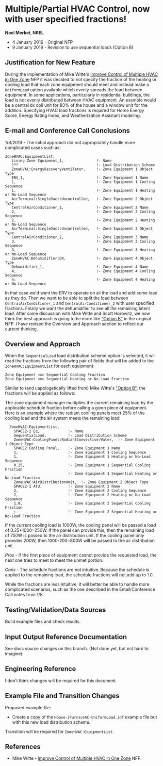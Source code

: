Multiple/Partial HVAC Control, now with user specified fractions!
=================================================================

**Noel Merket, NREL**

 - 4 January 2019 - Original NFP
 - 9 January 2019 - Revision to use sequential loads (Option B)

## Justification for New Feature ##

During the implementation of Mike Witte's [Improve Control of Multiple HVAC in One Zone](https://github.com/NREL/EnergyPlus/blob/8d7fcb46b41e083a30a872f2b9fc23ca65912c2e/design/FY2017/MultiplePartialHVACInOneZone.md) NFP it was decided to not specify the fraction of the heating or cooling load that each zone equipment should meet and instead make a `UniformLoad` option available which evenly spreads the load between equipment. In some applications, particularly in residential buildings, the load is not evenly distributed between HVAC equipment. An example would be a central dx coil unit for 80% of the house and a window unit for the addition. Specifying HVAC load fractions is required for Home Energy Score, Energy Rating Index, and Weatherization Assistant modeling. 

## E-mail and  Conference Call Conclusions ##

1/8/2019 - The initial approach did not appropriately handle more complicated cases such as:

```
ZoneHVAC:EquipmentList,
   Living Zone Equipment_1,               !- Name
   ???                                    !- Load Distribution Scheme
   ZoneHVAC:EnergyRecoveryVentilator,     !- Zone Equipment 1 Object Type
   ERV_1,                                 !- Zone Equipment 1 Name
   1,                                     !- Zone Equipment 1 Cooling Sequence
   1,                                     !- Zone Equipment 1 Heating or No-Load Sequence
   AirTerminal:SingleDuct:Uncontrolled,   !- Zone Equipment 2 Object Type
   CentralAirConditioner_1,               !- Zone Equipment 2 Name
   2,                                     !- Zone Equipment 2 Cooling Sequence
   2,                                     !- Zone Equipment 2 Heating or No-Load Sequence
   AirTerminal:SingleDuct:Uncontrolled,   !- Zone Equipment 3 Object Type
   CentralAirConditioner_2,               !- Zone Equipment 3 Name
   3,                                     !- Zone Equipment 3 Cooling Sequence
   3,                                     !- Zone Equipment 3 Heating or No-Load Sequence
   ZoneHVAC:Dehumidifier:DX,              !- Zone Equipment 4 Object Type
   Dehumidifier_1,                        !- Zone Equipment 4 Name
   4,                                     !- Zone Equipment 4 Cooling Sequence
   4;                                     !- Zone Equipment 4 Heating or No-Load Sequence
```

In that case we'd want the ERV to operate on all the load and add some load as they do. Then we want to be able to split the load between `CentralAirConditioner_1` and `CentralAirConditioner_2` with user specified fractions. Finally we want the dehumidifier to see all the remaining latent load. After some discussion with Mike Witte and Scott Horowitz, we now think the best approach is going to be more like ["Option B"](https://github.com/NREL/EnergyPlus/blob/8d7fcb46b41e083a30a872f2b9fc23ca65912c2e/design/FY2017/MultiplePartialHVACInOneZone.md#option-b---remaining-load) in the original NFP. I have revised the Overview and Approach section to reflect our current thinking. 

## Overview and Approach ##


When the `SequentialLoad` load distribution scheme option is selected, it will read the fractions from the following pair of fields that will be added to the `ZoneHVAC:EquipmentList` for each equipment:

```
Zone Equipment <x> Sequential Cooling Fraction
Zone Equipment <x> Sequential Heating or No-Load Fraction
```

Similar to (and uapologetically lifted from) Mike Witte's ["Option B"](https://github.com/NREL/EnergyPlus/blob/8d7fcb46b41e083a30a872f2b9fc23ca65912c2e/design/FY2017/MultiplePartialHVACInOneZone.md#option-b---remaining-load), the fractions will be applied as follows:

The zone equipment manager multiplies the current remaining load by the applicable schedule fraction before calling a given piece of equipment.  Here is an example where the radiant cooling panels meet 25% of the cooling load and the air system meets the remaining load.

```
  ZoneHVAC:EquipmentList,
    SPACE2-1 Eq,             !- Name
    SequentialLoad,          !- Load Distribution Scheme
    ZoneHVAC:CoolingPanel:RadiantConvective:Water,  !- Zone Equipment 1 Object Type
    SPACE2 Cooling Panel,    !- Zone Equipment 1 Name
    1,                       !- Zone Equipment 1 Cooling Sequence
    1,                       !- Zone Equipment 1 Heating or No-Load Sequence
    0.25,                    !- Zone Equipment 1 Sequential Cooling Fraction
    ,                        !- Zone Equipment 1 Sequential Heating or No-Load Fraction
    ZoneHVAC:AirDistributionUnit,  !- Zone Equipment 2 Object Type
    SPACE2-1 ATU,            !- Zone Equipment 2 Name
    2,                       !- Zone Equipment 2 Cooling Sequence
    2,                       !- Zone Equipment 2 Heating or No-Load Sequence
    1.0,                     !- Zone Equipment 2 Sequential Cooling Fraction
    ;                        !- Zone Equipment 2 Sequential Heating or No-Load Fraction
```

If the current cooling load is 1000W, the cooling panel will be passed a load of 0.25*1000=250W. If the panel can provide this, then the remaining load of 750W is passed to the air distribution unit. If the cooling panel only provides 200W, then 1000-200=800W will be passed to the air distribution unit.

*Pros* - If the first piece of equipment cannot provide the requested load, the next one tries to meet to meet the unmet portion.

*Cons* - The schedule fractions are not intuitive. Because the schedule is applied to the remaining load, the schedule fractions will not add up to 1.0.

While the fractions are less intuitive, it will better be able to handle more complicated scenarios, such as the one described in the Email/Conference Call notes from 1/8. 

## Testing/Validation/Data Sources ##

Build example files and check results.

## Input Output Reference Documentation ##

See docs source changes on this branch. (Not done yet, but not hard to imagine).

## Engineering Reference ##

I don't think changes will be required for this document.

## Example File and Transition Changes ##

Proposed example file:

 - Create a copy of the `House-2FurnaceAC-UniformLoad.idf` example file but with this new load distribution scheme.

Transition will be required for `ZoneHVAC:EquipmentList`.


## References ##

- Mike Witte - [Improve Control of Multiple HVAC in One Zone](https://github.com/NREL/EnergyPlus/blob/8d7fcb46b41e083a30a872f2b9fc23ca65912c2e/design/FY2017/MultiplePartialHVACInOneZone.md) NFP.



